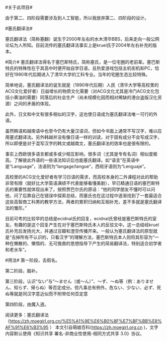 #关于此项目#

由于第二、四阶段需要涉及到人工智能，所以我放弃第二、四阶段的设计。

#塞氏翻译法#

塞氏翻译法（简称塞翻）诞生于2000年左右的水木清华BBS，后来走向一般公网论坛为人所知。目前流传的塞氏翻译法事实上是kruel氏于2004年左右补充的版本。

#简介#
塞氏翻译法得名于塞巴斯特氏，简称塞氏，是一位宅圈的老前辈。塞巴斯特氏的特殊性在于其高中时便开始自学日语，且热爱游戏包括主机街机和PC，恰好在1990年代后期进入了清华大学的工科专业。当年的宅圈生态比较特殊。

简单地说，塞氏翻译法的诞生就是（1990年代后期）人民（清华大学等高校里的ACG文化爱好者）日益增长的物质文化需要（对ACG文化尤其是冷门ACG文化包括小黄油的需要）同落后的社会生产（尚未规模化因而相对稀缺的港台盗版汉化资源）之间的矛盾的体现。

此外，日文和中文有很多相似的汉字，这也使日语成为塞氏翻译法唯一可行的外语。

虽然韩语和越南语中也至今仍有大量汉语词，但如今书面上通常不写汉字，难以应用塞式翻译法。另外韩越并没有像日语一样的训读，对于固有成分不会写成汉字，所以即便是对于混写汉字的韩文或越南文，塞氏翻译法的效率也是很有限的。

事实上西欧很多语言都或多或少相互影响，很多词（尤其是专有名词）相似度极高。了解彼此外语的一些语法知识后也能塞氏翻译。如“语言”在英语中是“Language”，法语则为“langage/langue”，西班牙语则为“Lenguaje”。

高校里的ACG文化爱好者有学习日语的需求，而高校本身的二外课程对此的帮助非常有限（就好比大学英语满绩不代表能够看懂美剧），早已精通日语的塞巴斯特氏的重要性就体现出来了。按照贾巴尔氏的原话：“他的同学朋友不懂时可以问他，问了后靠自己在错误中探索总结，而塞氏也在这过程中逐渐找到了一套最适合这些高智商工科男的教学方法，两者的累积归纳和互相补充，差不多就是塞氏翻译法的雏形。”

目前可考的比较早的总结是ecidnal氏的回复，ecidnal氏曾经是塞巴斯特氏的室友。有趣的是这个回复产生在对于塞巴斯特氏本人的反驳文中。这一总结经kruel氏补充后发扬光大，并通过豆瓣和澄空传播开来。一般认为塞氏翻译法的原型就是“去掉所有不认识的，只看汉字”的理解方法，塞巴斯特氏本人则将其形容为“一种在懒散的、懒惰的、无可挽救的思想指导下产生的简易翻译法，特别适合初学者和老水车”。

#用法#
第一阶段，去假名。

第二阶段，脑补。

第三阶段，认识“ない”与“〜ません（或～ん）”、〜ず、〜ぬ等（例：ありません、知らず、帰らぬ）等否定成分。但凡事总有例外，危ない、少ない、必ず、死ぬ等就是同汉字意近似而不附带任何否定意

第四阶段，由魔入道。

阅读更多：塞氏翻译法（https://zh.moegirl.org.cn/%E5%A1%9E%E6%B0%8F%E7%BF%BB%E8%AF%91%E6%B3%95 ）
本文引自萌娘百科(https://zh.moegirl.org.cn )，文字内容默认使用《知识共享 署名-非商业性使用-相同方式共享 3.0》协议。
